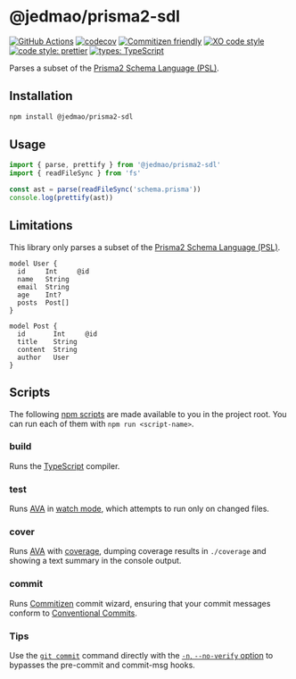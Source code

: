 # @jedmao/prisma2-sdl

<!-- prettier-ignore-start -->
<!-- markdownlint-disable -->
[![GitHub Actions](https://github.com/jedmao/prisma2-sdl/workflows/master/badge.svg)](https://github.com/jedmao/prisma2-sdl/actions)
[![codecov](https://img.shields.io/codecov/c/gh/jedmao/prisma2-sdl?style=flat-square)](https://codecov.io/gh/jedmao/prisma2-sdl)
[![Commitizen friendly](https://img.shields.io/badge/commitizen-friendly-brightgreen.svg?style=flat-square)](http://commitizen.github.io/cz-cli/)
[![XO code style](https://img.shields.io/badge/code_style-XO-5ed9c7.svg?style=flat-square)](https://github.com/xojs/xo)
[![code style: prettier](https://img.shields.io/badge/code_style-prettier-ff69b4.svg?style=flat-square)](https://github.com/prettier/prettier)
[![types: TypeScript](https://img.shields.io/npm/types/typescript?style=flat-square)](https://typescriptlang.org)
<!-- markdownlint-restore -->
<!-- prettier-ignore-end -->

<!-- markdownlint-disable commands-show-output -->

Parses a subset of the
[Prisma2 Schema Language (PSL)](https://github.com/prisma/specs/tree/master/schema).

## Installation

```sh
npm install @jedmao/prisma2-sdl
```

## Usage

```ts
import { parse, prettify } from '@jedmao/prisma2-sdl'
import { readFileSync } from 'fs'

const ast = parse(readFileSync('schema.prisma'))
console.log(prettify(ast))
```

## Limitations

This library only parses a subset of the
[Prisma2 Schema Language (PSL)](https://github.com/prisma/specs/tree/master/schema).

```prisma
model User {
  id     Int     @id
  name   String
  email  String
  age    Int?
  posts  Post[]
}

model Post {
  id       Int     @id
  title    String
  content  String
  author   User
}
```

## Scripts

The following [npm scripts](https://docs.npmjs.com/misc/scripts) are made
available to you in the project root. You can run each of them with
`npm run <script-name>`.

### build

Runs the [TypeScript][] compiler.

### test

Runs [AVA][] in
[watch mode](https://github.com/avajs/ava/blob/master/docs/recipes/watch-mode.md),
which attempts to run only on changed files.

### cover

Runs [AVA][] with
[coverage](https://github.com/avajs/ava/blob/master/docs/recipes/code-coverage.md),
dumping coverage results in `./coverage` and showing a text summary in the
console output.

### commit

Runs [Commitizen](http://commitizen.github.io/cz-cli/) commit wizard, ensuring
that your commit messages conform to
[Conventional Commits](https://www.conventionalcommits.org/).

### Tips

Use the [`git commit`](https://git-scm.com/docs/git-commit) command directly
with the
[`-n`, `--no-verify` option](https://git-scm.com/docs/git-commit#Documentation/git-commit.txt--n)
to bypasses the pre-commit and commit-msg hooks.

[ava]: https://github.com/avajs/ava
[typescript]: http://www.typescriptlang.org/
